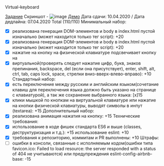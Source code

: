 Virtual-keyboard

[Задание](https://github.com/rolling-scopes-school/tasks/blob/master/tasks/codejam-virtual-keyboard.md)
Скриншот -
![image](https://user-images.githubusercontent.com/51759784/78945838-f1163100-7ac9-11ea-93a5-e113b77a0883.png)
[Демо](https://stepbackru.github.io/virtual-keyboard/)
Дата сдачи: 10.04.2020 / Дата дедлайна: 07.04.2020
Total (110/110)
Минимальный набор:
 - [x] реализована генерация DOM-элементов и body в index.html пустой изначально (может находится только тег script): +20
- [x] реализована генерация DOM-элементов и body в index.html пустой изначально (может находится только тег script): +20
- [x] нажатие на кнопку на физической клавиатуре подсвечивает кнопку на 
- [x] виртуальной(проверять следует нажатие цифр, букв, знаков препинания, backspace, del (если она присутствует), enter, shift, alt, ctrl, tab, caps lock, space, стрелки вниз-вверх-влево-вправо): +10
Стандартный набор:
- [x] есть переключение между русским и английским языком(сочетание клавиш для переключения языка должно быть указано на странице с клавиатурой), а так же сохранение выбранного языка: [x]15
- [x] клики мышкой по кнопкам на виртуальной клавиатуре или нажатие на кнопки физической клавиатуры, выводят символы в инпут (textarea): +15
Дополнительный набор:
- [x] реализована анимация нажатия на кнопку: +15
Технические требования:
- [x] использование в коде фишек стандарта ES6 и выше (classes, деструктуризация и т.д.): +15
 использование eslint: +10
- [x] требования к репозиторию, коммитам и PR выполнены: +10
Штрафы:
- [ ] ошибки в консоли, связанные с исполняемым кодом(ошибки типа favicon.ico: Failed to load resource: the server responded with a status of 404 не учитываются) или предупреждения eslint-config-airbnb-base: -15